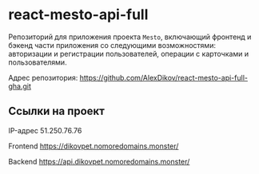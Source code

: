 # react-mesto-api-full
Репозиторий для приложения проекта `Mesto`, включающий фронтенд и бэкенд части приложения со следующими возможностями: авторизации и регистрации пользователей, операции с карточками и пользователями. 

Адрес репозитория: https://github.com/AlexDikov/react-mesto-api-full-gha.git

## Ссылки на проект

IP-адрес 51.250.76.76

Frontend https://dikovpet.nomoredomains.monster/

Backend https://api.dikovpet.nomoredomains.monster/
